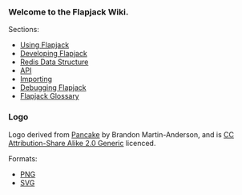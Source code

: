 ### Welcome to the Flapjack Wiki.

Sections:

- [Using Flapjack](wiki/USING)
- [Developing Flapjack](wiki/DEVELOPING)
- [Redis Data Structure](wiki/DATA_STRUCTURES)
- [API](wiki/API)
- [Importing](wiki/IMPORTING)
- [Debugging Flapjack](wiki/DEBUGGING)
- [Flapjack Glossary](wiki/GLOSSARY)

### Logo

Logo derived from [Pancake](http://www.flickr.com/photos/ewedistrict/23110406/)
by Brandon Martin-Anderson, and is
[CC Attribution-Share Alike 2.0 Generic](http://creativecommons.org/licenses/by-sa/2.0/deed.en)
 licenced.

Formats:

* [PNG](https://raw.github.com/wiki/flpjck/flapjack/flapjack-highres.png)
* [SVG](https://raw.github.com/wiki/flpjck/flapjack/flapjack-logo.svg)

